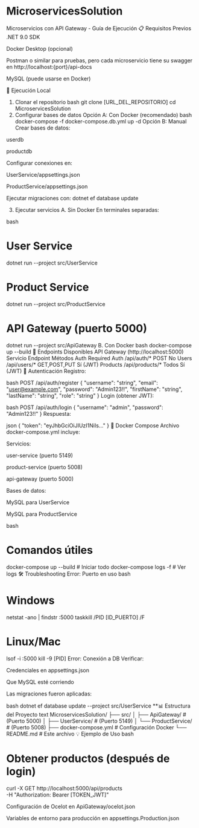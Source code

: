 ﻿# MicroservicesSolution
Microservicios con API Gateway - Guía de Ejecución
📋 Requisitos Previos
.NET 9.0 SDK

Docker Desktop (opcional)

Postman o similar para pruebas, pero cada microservicio tiene su swagger en http://localhost:{port}/api-docs

MySQL (puede usarse en Docker)

🚀 Ejecución Local
1. Clonar el repositorio
bash
git clone [URL_DEL_REPOSITORIO]
cd MicroservicesSolution
2. Configurar bases de datos
Opción A: Con Docker (recomendado)
bash
docker-compose -f docker-compose.db.yml up -d
Opción B: Manual
Crear bases de datos:

userdb

productdb

Configurar conexiones en:

UserService/appsettings.json

ProductService/appsettings.json

Ejecutar migraciones con: dotnet ef database update

3. Ejecutar servicios
A. Sin Docker
En terminales separadas:

bash
# User Service
dotnet run --project src/UserService

# Product Service
dotnet run --project src/ProductService

# API Gateway (puerto 5000)
dotnet run --project src/ApiGateway
B. Con Docker
bash
docker-compose up --build
🔌 Endpoints Disponibles
API Gateway (http://localhost:5000)
Servicio	Endpoint	Métodos	Auth Required
Auth	/api/auth/*	POST	No
Users	/api/users/*	GET,POST,PUT	Sí (JWT)
Products	/api/products/*	Todos	Sí (JWT)
🔐 Autenticación
Registro:

bash
POST /api/auth/register
{
  "username": "string",
  "email": "user@example.com",
  "password": "Admin123!!",
  "firstName": "string",
  "lastName": "string",
  "role": "string"
}
Login (obtener JWT):

bash
POST /api/auth/login
{
  "username": "admin",
  "password": "Admin123!!"
}
Respuesta:

json
{ "token": "eyJhbGciOiJIUzI1NiIs..." }
🐳 Docker Compose
Archivo docker-compose.yml incluye:

Servicios:

user-service (puerto 5149)

product-service (puerto 5008)

api-gateway (puerto 5000)

Bases de datos:

MySQL para UserService

MySQL para ProductService

bash
# Comandos útiles
docker-compose up --build  # Iniciar todo
docker-compose logs -f     # Ver logs
🛠 Troubleshooting
Error: Puerto en uso
bash
# Windows
netstat -ano | findstr :5000
taskkill /PID [ID_PUERTO] /F

# Linux/Mac
lsof -i :5000
kill -9 [PID]
Error: Conexión a DB
Verificar:

Credenciales en appsettings.json

Que MySQL esté corriendo

Las migraciones fueron aplicadas:

bash
dotnet ef database update --project src/UserService
**📊 Estructura del Proyecto
text
MicroservicesSolution/
├── src/
│   ├── ApiGateway/         # (Puerto 5000)
│   ├── UserService/        # (Puerto 5149)
│   └── ProductService/     # (Puerto 5008)
├── docker-compose.yml      # Configuración Docker
└── README.md               # Este archivo
💡 Ejemplo de Uso
bash
# Obtener productos (después de login)
curl -X GET http://localhost:5000/api/products \
  -H "Authorization: Bearer [TOKEN_JWT]"

Configuración de Ocelot en ApiGateway/ocelot.json

Variables de entorno para producción en appsettings.Production.json
